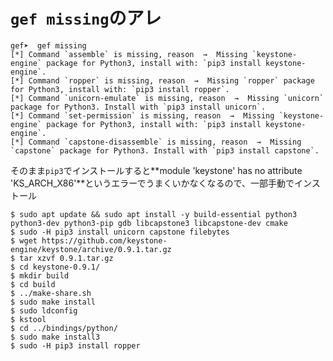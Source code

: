 <!-- TITLE: Missing -->
<!-- SUBTITLE: A quick summary of Missing -->

# `gef missing`のアレ

```console
gef➤  gef missing
[*] Command `assemble` is missing, reason  →  Missing `keystone-engine` package for Python3, install with: `pip3 install keystone-engine`.
[*] Command `ropper` is missing, reason  →  Missing `ropper` package for Python3, install with: `pip3 install ropper`.
[*] Command `unicorn-emulate` is missing, reason  →  Missing `unicorn` package for Python3. Install with `pip3 install unicorn`.
[*] Command `set-permission` is missing, reason  →  Missing `keystone-engine` package for Python3, install with: `pip3 install keystone-engine`.
[*] Command `capstone-disassemble` is missing, reason  →  Missing `capstone` package for Python3. Install with `pip3 install capstone`.
```

そのまま`pip3`でインストールすると**module 'keystone' has no attribute 'KS_ARCH_X86'**というエラーでうまくいかなくなるので、一部手動でインストール

```console
$ sudo apt update && sudo apt install -y build-essential python3 python3-dev python3-pip gdb libcapstone3 libcapstone-dev cmake
$ sudo -H pip3 install unicorn capstone filebytes
$ wget https://github.com/keystone-engine/keystone/archive/0.9.1.tar.gz
$ tar xzvf 0.9.1.tar.gz 
$ cd keystone-0.9.1/
$ mkdir build
$ cd build
$ ../make-share.sh
$ sudo make install
$ sudo ldconfig
$ kstool 
$ cd ../bindings/python/
$ sudo make install3
$ sudo -H pip3 install ropper
```

